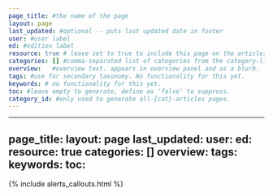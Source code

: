 ```yaml
---
page_title: #the name of the page
layout: page
last_updated: #optional -- puts last updated date in footer
user: #user label
ed: #edition label
resource: true # leave set to true to include this page on the articles-by-category page
categories: [] #comma-separated list of categories from the category-list array in _config.yml
overview:   #overview text. appears in overview panel and as a blurb.
tags: #use for secondary taxonomy. No functionality for this yet.
keywords: # no functionality for this yet.
toc: #leave empty to generate, define as 'false' to suppress.
category_id: #only used to generate all-{cat}-articles pages.
---
```



---
page_title:
layout: page
last_updated:
user:
ed:
resource: true
categories: []
overview:
tags:
keywords:
toc:
---

{% include alerts_callouts.html %}
